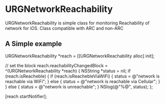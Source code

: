 URGNetworkReachability
======================

URGNetworkReachability is  simple class for monitoring Reachability of network for iOS. 
Class compatible with ARC and non-ARC

## A Simple example
URGNetworkReachability *reach = [[URGNetworkReachability alloc] init];
	
// set the block
reach.reachabilityChangedBlock = ^(URGNetworkReachability *reach) {
    NSString *status = nil;
    if (reach.isReacheble) {
        if (reach.isReachebleViaWiFi) {
            status = @"network is reachable via WiFi";
        } else {
            status = @"network is reachable via Cellular";
        }
    } else {
        status = @"network is unreachable";
    }
    NSlog(@"%@", status);
};
				
[reach startNotifier];
    